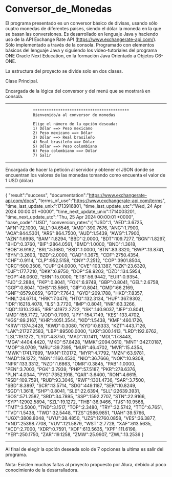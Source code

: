 <h1>Conversor_de_Monedas</h1> 

El programa presentado es un conversor básico de divisas, usando sólo cuatro monedas de diferentes países, siendo el dólar la moneda en la que se basan las conversiones.
Es desarrollado en lenguaje Java y haciendo uso de la API Exchange Rate API (https://www.exchangerate-api.com/).
Sólo implementado a través de la consola.
Programado con elementos básicos del lenguaje Java y siguiendo los video-tutoriales del programa ONE Oracle Next Education, en la formación Java Orientado a Objetos G6-ONE.

La estructura del proyecto se divide solo en dos clases.

Clase Principal.

Encargada de la lógica del conversor y del menú que se mostrará en consola.

----------------------------------------------------------------------------------------------------------------------------------------------------------------------------------
                ******************************************
                Bienvenido/a al conversor de monedas 

                Elige el número de la opción deseada:
                1) Dólar ==> Peso mexicano
                2) Peso mexicano ==> Dólar
                3) Dólar ==> Real brasileño
                4) Real brasileño ==> Dólar
                5) Dólar ==> Peso colombiano
                6) Peso colombiano ==> Dólar
                7) Salir
 ---------------------------------------------------------------------------------------------------------------------------------------------------------------------------------------             

Encargada de hacer la peticón al servidor y obtener el JSON donde se encuentran los valores de las monedas tomando como encuenta el valor de 1 USD (dólar)

---------------------------------------------------------------------------------------------------------------------------------------------------------------------------------------
{
 "result":"success",
 "documentation":"https://www.exchangerate-api.com/docs",
 "terms_of_use":"https://www.exchangerate-api.com/terms",
 "time_last_update_unix":1713916801,
 "time_last_update_utc":"Wed, 24 Apr 2024 00:00:01 +0000",
 "time_next_update_unix":1714003201,
 "time_next_update_utc":"Thu, 25 Apr 2024 00:00:01 +0000",
 "base_code":"USD",
 "conversion_rates":{
  "USD":1,
  "AED":3.6725,
  "AFN":72.1000,
  "ALL":94.6546,
  "AMD":390.7676,
  "ANG":1.7900,
  "AOA":844.5301,
  "ARS":864.7500,
  "AUD":1.5439,
  "AWG":1.7900,
  "AZN":1.6998,
  "BAM":1.8294,
  "BBD":2.0000,
  "BDT":109.7277,
  "BGN":1.8297,
  "BHD":0.3760,
  "BIF":2864.0561,
  "BMD":1.0000,
  "BND":1.3618,
  "BOB":6.9192,
  "BRL":5.1680,
  "BSD":1.0000,
  "BTN":83.3320,
  "BWP":13.8741,
  "BYN":3.2603,
  "BZD":2.0000,
  "CAD":1.3675,
  "CDF":2750.4354,
  "CHF":0.9114,
  "CLP":952.5158,
  "CNY":7.2512,
  "COP":3901.8504,
  "CRC":500.3506,
  "CUP":24.0000,
  "CVE":103.1387,
  "CZK":23.6320,
  "DJF":177.7210,
  "DKK":6.9750,
  "DOP":58.9203,
  "DZD":134.5954,
  "EGP":48.0602,
  "ERN":15.0000,
  "ETB":56.9442,
  "EUR":0.9354,
  "FJD":2.2884,
  "FKP":0.8041,
  "FOK":6.9749,
  "GBP":0.8041,
  "GEL":2.6758,
  "GGP":0.8041,
  "GHS":13.5661,
  "GIP":0.8041,
  "GMD":66.2169,
  "GNF":8579.0659,
  "GTQ":7.7643,
  "GYD":209.1788,
  "HKD":7.8357,
  "HNL":24.6714,
  "HRK":7.0476,
  "HTG":132.3134,
  "HUF":367.9302,
  "IDR":16218.4078,
  "ILS":3.7720,
  "IMP":0.8041,
  "INR":83.3266,
  "IQD":1310.2365,
  "IRR":41972.2722,
  "ISK":140.9037,
  "JEP":0.8041,
  "JMD":155.7172,
  "JOD":0.7090,
  "JPY":154.7149,
  "KES":133.4702,
  "KGS":89.2167,
  "KHR":4051.3544,
  "KID":1.5438,
  "KMF":460.1726,
  "KRW":1374.3428,
  "KWD":0.3080,
  "KYD":0.8333,
  "KZT":443.7126,
  "LAK":21727.2583,
  "LBP":89500.0000,
  "LKR":300.1413,
  "LRD":192.6762,
  "LSL":19.1272,
  "LYD":4.8750,
  "MAD":10.1411,
  "MDL":17.8443,
  "MGA":4404.4420,
  "MKD":57.8428,
  "MMK":2094.0610,
  "MNT":3427.0187,
  "MOP":8.0709,
  "MRU":39.7395,
  "MUR":46.4702,
  "MVR":15.4354,
  "MWK":1741.7699,
  "MXN":17.0172,
  "MYR":4.7792,
  "MZN":63.9781,
  "NAD":19.1272,
  "NGN":1160.4530,
  "NIO":36.7666,
  "NOK":10.9308,
  "NPR":133.3312,
  "NZD":1.6863,
  "OMR":0.3845,
  "PAB":1.0000,
  "PEN":3.7003,
  "PGK":3.7939,
  "PHP":57.5187,
  "PKR":278.6376,
  "PLN":4.0344,
  "PYG":7352.1918,
  "QAR":3.6400,
  "RON":4.6615,
  "RSD":109.7591,
  "RUB":93.3046,
  "RWF":1301.4736,
  "SAR":3.7500,
  "SBD":8.3897,
  "SCR":13.5714,
  "SDG":449.1187,
  "SEK":10.8249,
  "SGD":1.3618,
  "SHP":0.8041,
  "SLE":22.6394,
  "SLL":22639.3931,
  "SOS":571.2587,
  "SRD":34.7895,
  "SSP":1592.2707,
  "STN":22.9166,
  "SYP":12902.5894,
  "SZL":19.1272,
  "THB":36.9466,
  "TJS":10.9568,
  "TMT":3.5000,
  "TND":3.1517,
  "TOP":2.3480,
  "TRY":32.5742,
  "TTD":6.7651,
  "TVD":1.5438,
  "TWD":32.5448,
  "TZS":2586.9851,
  "UAH":39.5766,
  "UGX":3808.8048,
  "UYU":38.4850,
  "UZS":12760.0858,
  "VES":36.3877,
  "VND":25398.7708,
  "VUV":121.5879,
  "WST":2.7728,
  "XAF":613.5635,
  "XCD":2.7000,
  "XDR":0.7591,
  "XOF":613.5635,
  "XPF":111.6198,
  "YER":250.1750,
  "ZAR":19.1258,
  "ZMW":25.9907,
  "ZWL":13.2536
 }
 
 ----------------------------------------------------------------------------------------------------------------------------------------------------------------------------------------------------

Al final de elegir la opción deseada solo de 7 opciones la ultima es salir del programa.


Nota: Existen muchas faltas al proyecto propuesto por Alura, debido al poco conocimiento de la desarralladora. 



